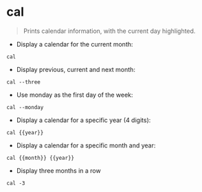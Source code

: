 # cal

> Prints calendar information, with the current day highlighted.

- Display a calendar for the current month:

`cal`

- Display previous, current and next month:

`cal --three`

- Use monday as the first day of the week:

`cal --monday`

- Display a calendar for a specific year (4 digits):

`cal {{year}}`

- Display a calendar for a specific month and year:

`cal {{month}} {{year}}`

- Display three months in a row

`cal -3`
